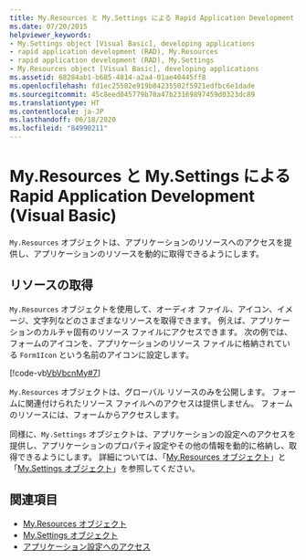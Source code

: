 ```yaml
---
title: My.Resources と My.Settings による Rapid Application Development
ms.date: 07/20/2015
helpviewer_keywords:
- My.Settings object [Visual Basic], developing applications
- rapid application development (RAD), My.Resources
- rapid application development (RAD), My.Settings
- My.Resources object [Visual Basic], developing applications
ms.assetid: 68284ab1-b685-4814-a2a4-01ae40445ff8
ms.openlocfilehash: fd1ec25582e919b84235502f5921edfbc6e1dade
ms.sourcegitcommit: 45c8eed045779b70a47b23169897459d0323dc89
ms.translationtype: HT
ms.contentlocale: ja-JP
ms.lasthandoff: 06/18/2020
ms.locfileid: "84990211"
---
```

# <a name="rapid-application-development-with-myresources-and-mysettings-visual-basic"></a>My.Resources と My.Settings による Rapid Application Development (Visual Basic)

`My.Resources` オブジェクトは、アプリケーションのリソースへのアクセスを提供し、アプリケーションのリソースを動的に取得できるようにします。  
  
## <a name="retrieving-resources"></a>リソースの取得  

 `My.Resources` オブジェクトを使用して、オーディオ ファイル、アイコン、イメージ、文字列などのさまざまなリソースを取得できます。 例えば、アプリケーションのカルチャ固有のリソース ファイルにアクセスできます。 次の例では、フォームのアイコンを、アプリケーションのリソース ファイルに格納されている `Form1Icon` という名前のアイコンに設定します。  
  
 [!code-vb[VbVbcnMy#7](~/samples/snippets/visualbasic/VS_Snippets_VBCSharp/VbVbcnMy/VB/Class1.vb#7)]  
  
 `My.Resources` オブジェクトは、グローバル リソースのみを公開します。 フォームに関連付けられたリソース ファイルへのアクセスは提供しません。 フォームのリソースには、フォームからアクセスします。  
  
 同様に、`My.Settings` オブジェクトは、アプリケーションの設定へのアクセスを提供し、アプリケーションのプロパティ設定やその他の情報を動的に格納し、取得できるようにします。 詳細については、「[My.Resources オブジェクト](../../language-reference/objects/my-resources-object.md)」と「[My.Settings オブジェクト](../../language-reference/objects/my-settings-object.md)」を参照してください。  
  
## <a name="see-also"></a>関連項目

- [My.Resources オブジェクト](../../language-reference/objects/my-resources-object.md)
- [My.Settings オブジェクト](../../language-reference/objects/my-settings-object.md)
- [アプリケーション設定へのアクセス](../programming/app-settings/index.md)
